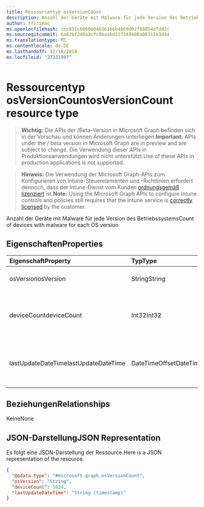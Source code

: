 ```yaml
---
title: Ressourcentyp osVersionCount
description: Anzahl der Geräte mit Malware für jede Version des Betriebssystems
author: tfitzmac
ms.openlocfilehash: ccc031c6060604b36166b4869d02f08854dfdd2c
ms.sourcegitcommit: 6a82bf240a3cfc0baabd227349e08a08311e3d44
ms.translationtype: MT
ms.contentlocale: de-DE
ms.lasthandoff: 12/18/2018
ms.locfileid: "27331997"
---
```

# <a name="osversioncount-resource-type"></a><span data-ttu-id="ad7e6-103">Ressourcentyp osVersionCount</span><span class="sxs-lookup"><span data-stu-id="ad7e6-103">osVersionCount resource type</span></span>

> <span data-ttu-id="ad7e6-104">**Wichtig:** Die APIs der /Beta-Version in Microsoft Graph befinden sich in der Vorschau und können Änderungen unterliegen.</span><span class="sxs-lookup"><span data-stu-id="ad7e6-104">**Important:** APIs under the / beta version in Microsoft Graph are in preview and are subject to change.</span></span> <span data-ttu-id="ad7e6-105">Die Verwendung dieser APIs in Produktionsanwendungen wird nicht unterstützt.</span><span class="sxs-lookup"><span data-stu-id="ad7e6-105">Use of these APIs in production applications is not supported.</span></span>

> <span data-ttu-id="ad7e6-106">**Hinweis:** Die Verwendung der Microsoft Graph-APIs zum Konfigurieren von Intune-Steuerelementen und -Richtlinien erfordert dennoch, dass der Intune-Dienst vom Kunden [ordnungsgemäß lizenziert](https://go.microsoft.com/fwlink/?linkid=839381) ist.</span><span class="sxs-lookup"><span data-stu-id="ad7e6-106">**Note:** Using the Microsoft Graph APIs to configure Intune controls and policies still requires that the Intune service is [correctly licensed](https://go.microsoft.com/fwlink/?linkid=839381) by the customer.</span></span>

<span data-ttu-id="ad7e6-107">Anzahl der Geräte mit Malware für jede Version des Betriebssystems</span><span class="sxs-lookup"><span data-stu-id="ad7e6-107">Count of devices with malware for each OS version</span></span>
## <a name="properties"></a><span data-ttu-id="ad7e6-108">Eigenschaften</span><span class="sxs-lookup"><span data-stu-id="ad7e6-108">Properties</span></span>
|<span data-ttu-id="ad7e6-109">Eigenschaft</span><span class="sxs-lookup"><span data-stu-id="ad7e6-109">Property</span></span>|<span data-ttu-id="ad7e6-110">Typ</span><span class="sxs-lookup"><span data-stu-id="ad7e6-110">Type</span></span>|<span data-ttu-id="ad7e6-111">Beschreibung</span><span class="sxs-lookup"><span data-stu-id="ad7e6-111">Description</span></span>|
|:---|:---|:---|
|<span data-ttu-id="ad7e6-112">osVersion</span><span class="sxs-lookup"><span data-stu-id="ad7e6-112">osVersion</span></span>|<span data-ttu-id="ad7e6-113">String</span><span class="sxs-lookup"><span data-stu-id="ad7e6-113">String</span></span>|<span data-ttu-id="ad7e6-114">Version des Betriebssystems</span><span class="sxs-lookup"><span data-stu-id="ad7e6-114">OS version</span></span>|
|<span data-ttu-id="ad7e6-115">deviceCount</span><span class="sxs-lookup"><span data-stu-id="ad7e6-115">deviceCount</span></span>|<span data-ttu-id="ad7e6-116">Int32</span><span class="sxs-lookup"><span data-stu-id="ad7e6-116">Int32</span></span>|<span data-ttu-id="ad7e6-117">Anzahl der Geräte mit Malware für die Version des Betriebssystems</span><span class="sxs-lookup"><span data-stu-id="ad7e6-117">Count of devices with malware for the OS version</span></span>|
|<span data-ttu-id="ad7e6-118">lastUpdateDateTime</span><span class="sxs-lookup"><span data-stu-id="ad7e6-118">lastUpdateDateTime</span></span>|<span data-ttu-id="ad7e6-119">DateTimeOffset</span><span class="sxs-lookup"><span data-stu-id="ad7e6-119">DateTimeOffset</span></span>|<span data-ttu-id="ad7e6-120">Der Zeitstempel der letzten Aktualisierung für die Anzahl der Geräte in UTC</span><span class="sxs-lookup"><span data-stu-id="ad7e6-120">The Timestamp of the last update for the device count in UTC</span></span>|

## <a name="relationships"></a><span data-ttu-id="ad7e6-121">Beziehungen</span><span class="sxs-lookup"><span data-stu-id="ad7e6-121">Relationships</span></span>
<span data-ttu-id="ad7e6-122">Keine</span><span class="sxs-lookup"><span data-stu-id="ad7e6-122">None</span></span>
## <a name="json-representation"></a><span data-ttu-id="ad7e6-123">JSON-Darstellung</span><span class="sxs-lookup"><span data-stu-id="ad7e6-123">JSON Representation</span></span>
<span data-ttu-id="ad7e6-124">Es folgt eine JSON-Darstellung der Ressource.</span><span class="sxs-lookup"><span data-stu-id="ad7e6-124">Here is a JSON representation of the resource.</span></span>
<!-- {
  "blockType": "resource",
  "@odata.type": "microsoft.graph.osVersionCount"
}
-->
``` json
{
  "@odata.type": "#microsoft.graph.osVersionCount",
  "osVersion": "String",
  "deviceCount": 1024,
  "lastUpdateDateTime": "String (timestamp)"
}
```





